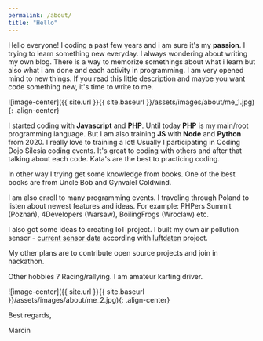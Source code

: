 ```yaml
---
permalink: /about/
title: "Hello"
---
```


Hello everyone! I coding a past few years and i am sure it's my **passion**.
I trying to learn something new everyday. I always wondering about writing my own blog.
There is a way to memorize somethings about what i learn but also what i am done and each
activity in programming. I am very opened mind to new things. If you read this little description
and maybe you want code something new, it's time to write to me.

![image-center]({{ site.url }}{{ site.baseurl }}/assets/images/about/me_1.jpg){: .align-center}

I started coding with **Javascript** and **PHP**. Until today **PHP** is my main/root programming language.
But I am also training **JS** with **Node** and **Python** from 2020. I really love to training a lot!
Usually I participating in Coding Dojo Silesia coding events. It's great to coding with others and
after that talking about each code. Kata's are the best to practicing coding.

In other way I trying get some knowledge from books. One of the best books are from Uncle Bob and Gynvalel Coldwind.

I am also enroll to many programming events. I traveling through Poland to listen about newest features
and ideas. For example: PHPers Summit (Poznań), 4Developers (Warsaw), BoilingFrogs (Wroclaw) etc.

I also got some ideas to creating IoT project. I built my own air pollution sensor - [current sensor data](https://marcin.aqi.eco/en) 
according with [luftdaten](http://luftdaten.org.pl/) project.

My other plans are to contribute open source projects and join in hackathon.

Other hobbies ? Racing/rallying. I am amateur karting driver.

![image-center]({{ site.url }}{{ site.baseurl }}/assets/images/about/me_2.jpg){: .align-center}



Best regards,

Marcin